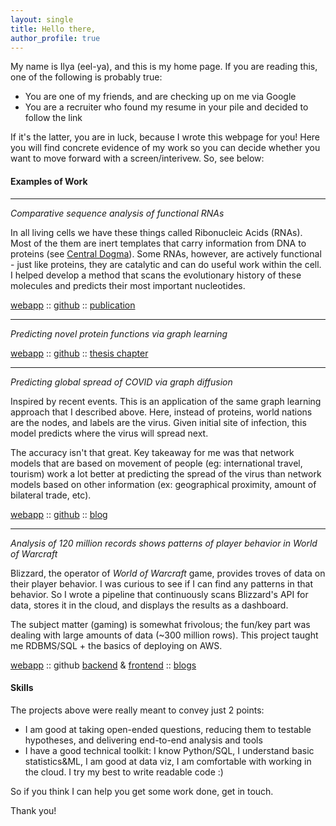 ```yaml
---
layout: single 
title: Hello there,
author_profile: true
---
```

My name is Ilya (eel-ya), and this is my home page. If you are reading this, one of the following is probably true:

* You are one of my friends, and are checking up on me via Google
* You are a recruiter who found my resume in your pile and decided to follow the link

If it's the latter, you are in luck, because I wrote this webpage for you! Here you 
will find concrete evidence of my work so you can
decide whether you want to move forward with a screen/interivew. So, see below:


#### Examples of Work
----
_Comparative sequence analysis of functional RNAs_

In all living cells we have these things called Ribonucleic Acids (RNAs). Most of the them are
inert templates that carry information from DNA to proteins (see [Central Dogma](wikipedia.com)).
Some RNAs, however, are actively functional - just like proteins, they are catalytic and
can do useful work within the cell. I helped develop a method that scans the evolutionary
history of these molecules and predicts their most important nucleotides.

[webapp](google.com) ::
[github](google.com) ::
[publication](google.com)

----
_Predicting novel protein functions via graph learning_

[webapp](google.com) ::
[github](google.com) ::
[thesis chapter](google.com)

----

_Predicting global spread of COVID via graph diffusion_

Inspired by recent events. This is an application of the same graph learning approach
that I described above. Here, instead of proteins, world nations are the nodes, and
labels are the virus. Given initial site of
infection, this model predicts where the virus will spread next.

The accuracy isn't that great. Key takeaway for me was that network models that are based
on movement of people (eg: international travel, tourism)  work a lot better at predicting the spread of the virus than 
network models based on other information (ex: geographical proximity, amount of bilateral trade, etc).

[webapp](google.com) ::
[github](google.com) ::
[blog](google.com)

----
_Analysis of 120 million records shows patterns of player behavior in World of Warcraft_

Blizzard, the operator of _World of Warcraft_ game,
provides troves of data on their player behavior. I was curious to see if I can find any
patterns in that behavior. So I wrote a pipeline that continuously scans Blizzard's API for data, stores it in the cloud, and
displays the results as a dashboard.

 The subject matter (gaming) is somewhat frivolous; the fun/key part was dealing
 with large amounts of data (~300 million rows). This project taught me RDBMS/SQL + the basics of deploying on AWS.
 
[webapp](google.com) :: github [backend](google.com) & [frontend](google.com) :: [blogs](google.com)

#### Skills
The projects above were really meant to convey just 2 points:

* I am good at taking open-ended questions, reducing them to testable hypotheses, and delivering end-to-end analysis and tools
* I have a good technical toolkit: I know Python/SQL, I understand basic statistics&ML, I am good at data viz, I am comfortable with working in the cloud. I try my best to write readable code :)

So if you think I can help you get some work done, get in touch.

Thank you!
